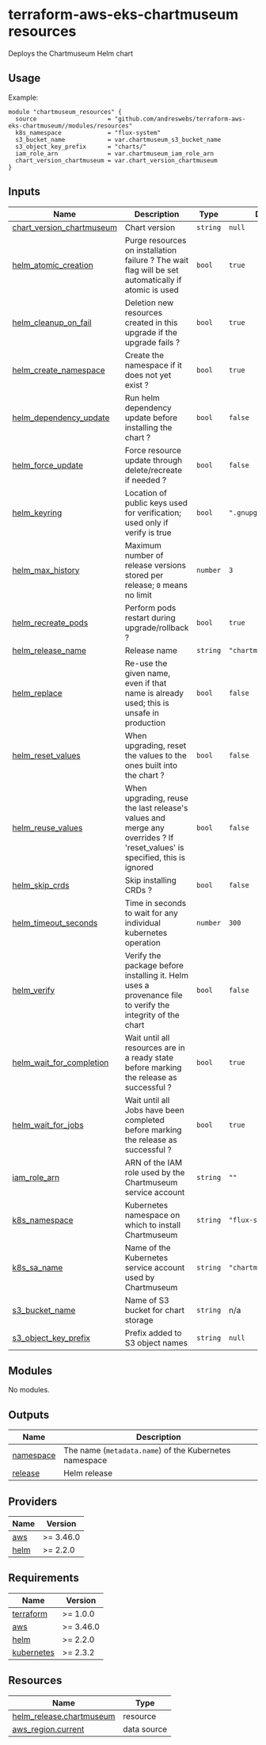 # terraform-aws-eks-chartmuseum resources

[//]: # (BEGIN_TF_DOCS)
Deploys the Chartmuseum Helm chart

## Usage

Example:

```hcl
module "chartmuseum_resources" {
  source                    = "github.com/andreswebs/terraform-aws-eks-chartmuseum//modules/resources"
  k8s_namespace             = "flux-system"
  s3_bucket_name            = var.chartmuseum_s3_bucket_name
  s3_object_key_prefix      = "charts/"
  iam_role_arn              = var.chartmuseum_iam_role_arn
  chart_version_chartmuseum = var.chart_version_chartmuseum
}
```



## Inputs

| Name | Description | Type | Default | Required |
|------|-------------|------|---------|:--------:|
| <a name="input_chart_version_chartmuseum"></a> [chart\_version\_chartmuseum](#input\_chart\_version\_chartmuseum) | Chart version | `string` | `null` | no |
| <a name="input_helm_atomic_creation"></a> [helm\_atomic\_creation](#input\_helm\_atomic\_creation) | Purge resources on installation failure ? The wait flag will be set automatically if atomic is used | `bool` | `true` | no |
| <a name="input_helm_cleanup_on_fail"></a> [helm\_cleanup\_on\_fail](#input\_helm\_cleanup\_on\_fail) | Deletion new resources created in this upgrade if the upgrade fails ? | `bool` | `true` | no |
| <a name="input_helm_create_namespace"></a> [helm\_create\_namespace](#input\_helm\_create\_namespace) | Create the namespace if it does not yet exist ? | `bool` | `true` | no |
| <a name="input_helm_dependency_update"></a> [helm\_dependency\_update](#input\_helm\_dependency\_update) | Run helm dependency update before installing the chart ? | `bool` | `false` | no |
| <a name="input_helm_force_update"></a> [helm\_force\_update](#input\_helm\_force\_update) | Force resource update through delete/recreate if needed ? | `bool` | `false` | no |
| <a name="input_helm_keyring"></a> [helm\_keyring](#input\_helm\_keyring) | Location of public keys used for verification; used only if verify is true | `bool` | `".gnupg/pubring.gpg"` | no |
| <a name="input_helm_max_history"></a> [helm\_max\_history](#input\_helm\_max\_history) | Maximum number of release versions stored per release; `0` means no limit | `number` | `3` | no |
| <a name="input_helm_recreate_pods"></a> [helm\_recreate\_pods](#input\_helm\_recreate\_pods) | Perform pods restart during upgrade/rollback ? | `bool` | `true` | no |
| <a name="input_helm_release_name"></a> [helm\_release\_name](#input\_helm\_release\_name) | Release name | `string` | `"chartmuseum"` | no |
| <a name="input_helm_replace"></a> [helm\_replace](#input\_helm\_replace) | Re-use the given name, even if that name is already used; this is unsafe in production | `bool` | `false` | no |
| <a name="input_helm_reset_values"></a> [helm\_reset\_values](#input\_helm\_reset\_values) | When upgrading, reset the values to the ones built into the chart ? | `bool` | `false` | no |
| <a name="input_helm_reuse_values"></a> [helm\_reuse\_values](#input\_helm\_reuse\_values) | When upgrading, reuse the last release's values and merge any overrides ? If 'reset\_values' is specified, this is ignored | `bool` | `false` | no |
| <a name="input_helm_skip_crds"></a> [helm\_skip\_crds](#input\_helm\_skip\_crds) | Skip installing CRDs ? | `bool` | `false` | no |
| <a name="input_helm_timeout_seconds"></a> [helm\_timeout\_seconds](#input\_helm\_timeout\_seconds) | Time in seconds to wait for any individual kubernetes operation | `number` | `300` | no |
| <a name="input_helm_verify"></a> [helm\_verify](#input\_helm\_verify) | Verify the package before installing it. Helm uses a provenance file to verify the integrity of the chart | `bool` | `false` | no |
| <a name="input_helm_wait_for_completion"></a> [helm\_wait\_for\_completion](#input\_helm\_wait\_for\_completion) | Wait until all resources are in a ready state before marking the release as successful ? | `bool` | `true` | no |
| <a name="input_helm_wait_for_jobs"></a> [helm\_wait\_for\_jobs](#input\_helm\_wait\_for\_jobs) | Wait until all Jobs have been completed before marking the release as successful ? | `bool` | `true` | no |
| <a name="input_iam_role_arn"></a> [iam\_role\_arn](#input\_iam\_role\_arn) | ARN of the IAM role used by the Chartmuseum service account | `string` | `""` | no |
| <a name="input_k8s_namespace"></a> [k8s\_namespace](#input\_k8s\_namespace) | Kubernetes namespace on which to install Chartmuseum | `string` | `"flux-system"` | no |
| <a name="input_k8s_sa_name"></a> [k8s\_sa\_name](#input\_k8s\_sa\_name) | Name of the Kubernetes service account used by Chartmuseum | `string` | `"chartmuseum"` | no |
| <a name="input_s3_bucket_name"></a> [s3\_bucket\_name](#input\_s3\_bucket\_name) | Name of S3 bucket for chart storage | `string` | n/a | yes |
| <a name="input_s3_object_key_prefix"></a> [s3\_object\_key\_prefix](#input\_s3\_object\_key\_prefix) | Prefix added to S3 object names | `string` | `null` | no |

## Modules

No modules.

## Outputs

| Name | Description |
|------|-------------|
| <a name="output_namespace"></a> [namespace](#output\_namespace) | The name (`metadata.name`) of the Kubernetes namespace |
| <a name="output_release"></a> [release](#output\_release) | Helm release |

## Providers

| Name | Version |
|------|---------|
| <a name="provider_aws"></a> [aws](#provider\_aws) | >= 3.46.0 |
| <a name="provider_helm"></a> [helm](#provider\_helm) | >= 2.2.0 |

## Requirements

| Name | Version |
|------|---------|
| <a name="requirement_terraform"></a> [terraform](#requirement\_terraform) | >= 1.0.0 |
| <a name="requirement_aws"></a> [aws](#requirement\_aws) | >= 3.46.0 |
| <a name="requirement_helm"></a> [helm](#requirement\_helm) | >= 2.2.0 |
| <a name="requirement_kubernetes"></a> [kubernetes](#requirement\_kubernetes) | >= 2.3.2 |

## Resources

| Name | Type |
|------|------|
| [helm_release.chartmuseum](https://registry.terraform.io/providers/hashicorp/helm/latest/docs/resources/release) | resource |
| [aws_region.current](https://registry.terraform.io/providers/hashicorp/aws/latest/docs/data-sources/region) | data source |

[//]: # (END_TF_DOCS)

